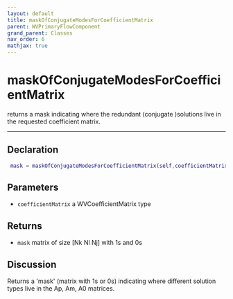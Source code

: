 ```yaml
---
layout: default
title: maskOfConjugateModesForCoefficientMatrix
parent: WVPrimaryFlowComponent
grand_parent: Classes
nav_order: 6
mathjax: true
---
```


#  maskOfConjugateModesForCoefficientMatrix

returns a mask indicating where the redundant (conjugate )solutions live in the requested coefficient matrix.


---

## Declaration
```matlab
 mask = maskOfConjugateModesForCoefficientMatrix(self,coefficientMatrix)
```
## Parameters
+ `coefficientMatrix`  a WVCoefficientMatrix type

## Returns
+ `mask`  matrix of size [Nk Nl Nj] with 1s and 0s

## Discussion

  Returns a 'mask' (matrix with 1s or 0s) indicating where
  different solution types live in the Ap, Am, A0 matrices.
 
        
